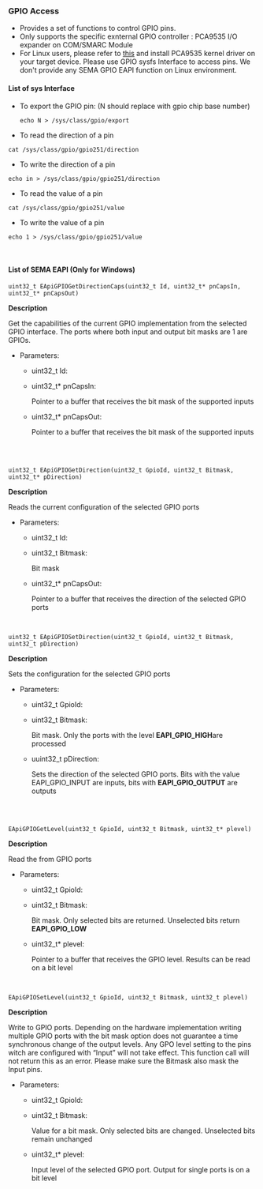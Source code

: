 
### GPIO Access

* Provides a set of functions to control GPIO pins.
* Only supports the specific exnternal GPIO controller : PCA9535 I/O expander on COM/SMARC Module
* For Linux users, please refer to [this](https://adlink-epm.github.io/sema-doc/#/source/HowToInstallSEMA?id=install-native-gpio-driver) and install PCA9535 kernel driver on your target device. Please use GPIO sysfs Interface to access pins. We don't provide any SEMA GPIO EAPI function on Linux environment.



#### List of sys Interface

* To export the GPIO pin: (N should replace with gpio chip base number)

  ```
  echo N > /sys/class/gpio/export
  ```

* To read the direction of a pin

 ```
cat /sys/class/gpio/gpio251/direction
 ```

* To write the direction of a pin

 ```
echo in > /sys/class/gpio/gpio251/direction
 ```

* To read the value of a pin

 ```
cat /sys/class/gpio/gpio251/value
 ```

* To write the value of a pin

 ```
echo 1 > /sys/class/gpio/gpio251/value
 ```



<br />



#### List of SEMA EAPI (Only for Windows)


```
uint32_t EApiGPIOGetDirectionCaps(uint32_t Id, uint32_t* pnCapsIn, uint32_t* pnCapsOut)
```

**Description**

Get the capabilities of the current GPIO implementation from the selected GPIO interface. The ports where both input and output bit masks are 1 are GPIOs.

* Parameters:

  * uint32_t Id:

  * uint32_t* pnCapsIn:

    Pointer to a buffer that receives the bit mask of the supported inputs

  * uint32_t* pnCapsOut:

    Pointer to a buffer that receives the bit mask of the supported inputs




<br />
<br />


```
uint32_t EApiGPIOGetDirection(uint32_t GpioId, uint32_t Bitmask, uint32_t* pDirection)
```

**Description**

Reads the current configuration of the selected GPIO ports

* Parameters:

  * uint32_t Id:

  * uint32_t Bitmask:

    Bit mask

  * uint32_t* pnCapsOut:

    Pointer to a buffer that receives the direction of the selected GPIO ports



<br /> 


```
uint32_t EApiGPIOSetDirection(uint32_t GpioId, uint32_t Bitmask, uint32_t pDirection)
```

**Description**

Sets the configuration for the selected GPIO ports

* Parameters:

  * uint32_t GpioId:

  * uint32_t Bitmask:

    Bit mask. Only the ports with the level **EAPI_GPIO_HIGH**are processed

  * uuint32_t pDirection:

    Sets the direction of the selected GPIO ports. Bits with the value EAPI_GPIO_INPUT are inputs, 		bits with **EAPI_GPIO_OUTPUT** are outputs



<br />
<br />



```
EApiGPIOGetLevel(uint32_t GpioId, uint32_t Bitmask, uint32_t* plevel)
```

**Description**

Read the from GPIO ports

* Parameters:

  * uint32_t GpioId:

  * uint32_t Bitmask:

    Bit mask. Only selected bits are returned. Unselected bits return **EAPI_GPIO_LOW**

  * uint32_t* plevel:

    Pointer to a buffer that receives the GPIO level. Results can be read on a bit level



<br /> 



```
EApiGPIOSetLevel(uint32_t GpioId, uint32_t Bitmask, uint32_t plevel)
```

**Description**

Write to GPIO ports. Depending on the hardware implementation writing multiple GPIO ports with the bit mask option does not guarantee a time synchronous change of the output levels. Any GPO level setting to the pins witch are configured with “Input” will not take effect. This function call will not return this as an error. Please make sure the Bitmask also mask the Input pins.

* Parameters:

  * uint32_t GpioId:

  * uint32_t Bitmask:

    Value for a bit mask. Only selected bits are changed. Unselected bits remain unchanged

  * uint32_t* plevel:

    Input level of the selected GPIO port. Output for single ports is on a bit level
